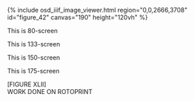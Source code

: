 {% include osd_iiif_image_viewer.html region="0,0,2666,3708" id="figure_42" canvas="190" height="120vh" %}

This is 80-screen 

This is 133-screen 

This is 150-screen

This is 175-screen

\[FIGURE XLII\]  
WORK DONE ON ROTOPRINT
